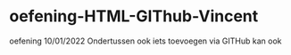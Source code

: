 # oefening-HTML-GIThub-Vincent
oefening 10/01/2022
Ondertussen ook iets toevoegen via GITHub kan ook
